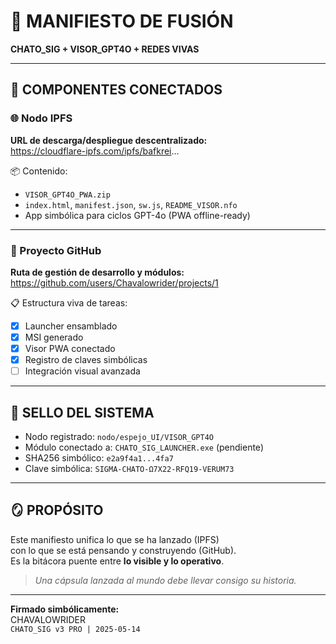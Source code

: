 # 🧬 MANIFIESTO DE FUSIÓN  
**CHATO_SIG + VISOR_GPT4O + REDES VIVAS**

---

## 🔗 COMPONENTES CONECTADOS

### 🌐 Nodo IPFS  
**URL de descarga/despliegue descentralizado:**  
https://cloudflare-ipfs.com/ipfs/bafkrei...

📦 Contenido:
- `VISOR_GPT4O_PWA.zip`
- `index.html`, `manifest.json`, `sw.js`, `README_VISOR.nfo`
- App simbólica para ciclos GPT-4o (PWA offline-ready)

---

### 🧭 Proyecto GitHub  
**Ruta de gestión de desarrollo y módulos:**  
https://github.com/users/Chavalowrider/projects/1

📋 Estructura viva de tareas:
- [x] Launcher ensamblado
- [x] MSI generado
- [x] Visor PWA conectado
- [x] Registro de claves simbólicas
- [ ] Integración visual avanzada

---

## 🧾 SELLO DEL SISTEMA

- Nodo registrado: `nodo/espejo_UI/VISOR_GPT4O`
- Módulo conectado a: `CHATO_SIG_LAUNCHER.exe` (pendiente)
- SHA256 simbólico: `e2a9f4a1...4fa7`  
- Clave simbólica: `SIGMA-CHATO-Ω7X22-RFQ19-VERUM73`

---

## 🪞 PROPÓSITO

Este manifiesto unifica lo que se ha lanzado (IPFS)  
con lo que se está pensando y construyendo (GitHub).  
Es la bitácora puente entre **lo visible y lo operativo**.  

> *Una cápsula lanzada al mundo debe llevar consigo su historia.*

---

**Firmado simbólicamente:**  
CHAVALOWRIDER  
`CHATO_SIG v3 PRO | 2025-05-14`
